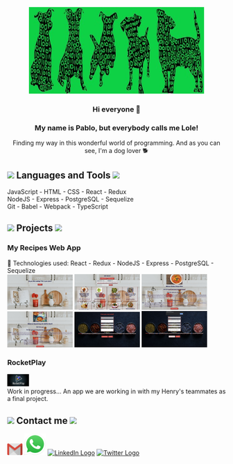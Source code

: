 
<div align="center">
  <img width="80%" height = "200px" src="./Perris.jpg" alt="cover"/>
</div>

<div align="center">

### Hi everyone 👋

### My name is Pablo, but everybody calls me Lole! 
Finding my way in this wonderful world of programming.
And as you can see, I'm a dog lover 🐕
</div>

<h2><img src = "https://media2.giphy.com/media/QssGEmpkyEOhBCb7e1/giphy.gif?cid=ecf05e47a0n3gi1bfqntqmob8g9aid1oyj2wr3ds3mg700bl&rid=giphy.gif" width = 32px> Languages and Tools <img src = "https://media2.giphy.com/media/QssGEmpkyEOhBCb7e1/giphy.gif?cid=ecf05e47a0n3gi1bfqntqmob8g9aid1oyj2wr3ds3mg700bl&rid=giphy.gif" width = 32px></h2>
JavaScript - HTML - CSS - React - Redux <br/>
NodeJS - Express - PostgreSQL - Sequelize <br/>
Git - Babel - Webpack - TypeScript

<div>
  <h2><img src = "https://media2.giphy.com/media/QssGEmpkyEOhBCb7e1/giphy.gif?cid=ecf05e47a0n3gi1bfqntqmob8g9aid1oyj2wr3ds3mg700bl&rid=giphy.gif" width = 32px> Projects <img src = "https://media2.giphy.com/media/QssGEmpkyEOhBCb7e1/giphy.gif?cid=ecf05e47a0n3gi1bfqntqmob8g9aid1oyj2wr3ds3mg700bl&rid=giphy.gif" width = 32px></h2>

  <div>
    <h3>My Recipes Web App</h3>
    🚀 Technologies used: 
    React - Redux - NodeJS - Express - PostgreSQL - Sequelize
    <div display="flex">
      <img width="30%" height = "30%" src="./Captures/Landing.JPG"/>
      <img width="30%" height = "30%" src="./Captures/Home.JPG"/>
      <img width="30%" height = "30%" src="./Captures/Details.JPG"/>
      <img width="30%" height = "30%" src="./Captures/Details1.JPG"/>
      <img width="30%" height = "30%" src="./Captures/Form.JPG"/>
      <img width="30%" height = "30%" src="./Captures/Recipe added.JPG"/>
    </div>
  </div>

  <div>
    <h3>RocketPlay</h3>
    <div>
      <img width="10%" height = "10%" src="./Captures/RocketPlay.jpeg"/>
    </div>
    Work in progress... An app we are working in with my Henry's teammates as a final project.
  </div>

</div>

<h2><img src = "https://media2.giphy.com/media/QssGEmpkyEOhBCb7e1/giphy.gif?cid=ecf05e47a0n3gi1bfqntqmob8g9aid1oyj2wr3ds3mg700bl&rid=giphy.gif" width = 32px> Contact me <img src = "https://media2.giphy.com/media/QssGEmpkyEOhBCb7e1/giphy.gif?cid=ecf05e47a0n3gi1bfqntqmob8g9aid1oyj2wr3ds3mg700bl&rid=giphy.gif" width = 32px></h2>




<div>
   <a href="mailto:martinezpm@gmail.com"><img width ="7%" height ="7%" src="./Logos/Gmail.png" alt="Gmail Logo"/></a>
   <a href="https://wa.link/x3n03h"><img src="./Logos/whatsapp-logo-4-1.png" alt="WA Logo" ></a>
   <a href="https://www.linkedin.com/in/pablomartinez-js"><img width = "50px" height = "50px" src="https://cdn-icons-png.flaticon.com/512/174/174857.png" alt="LinkedIn Logo"></a>
    <a href="https://twitter.com/LOLE81PM"><img src="https://img.icons8.com/fluency/48/000000/twitter.png" alt="Twitter Logo"/></a>
</div>


   


<!--
**LOLE81/LOLE81** is a ✨ _special_ ✨ repository because its `README.md` (this file) appears on your GitHub profile.

Here are some ideas to get you started:

- 🔭 I’m currently working on ...
- 🌱 I’m currently learning ...
- 👯 I’m looking to collaborate on ...
- 🤔 I’m looking for help with ...
- 💬 Ask me about ...
- 📫 How to reach me: ...
- 😄 Pronouns: ...
- ⚡ Fun fact: ...
-->
